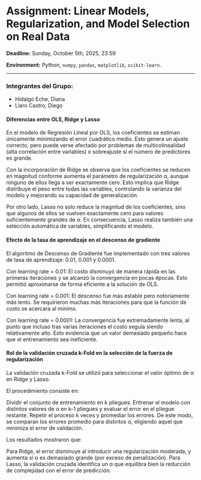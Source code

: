 # Assignment: Linear Models, Regularization, and Model Selection on Real Data

**Deadline:** Sunday, October 5th, 2025, 23:59

**Environment:** Python, `numpy`, `pandas`, `matplotlib`, `scikit-learn`.

---

### Integrantes del Grupo:

- Hidalgo Eche, Diana
- Llaro Castro, Diego


#### Diferencias entre OLS, Ridge y Lasso

En el modelo de Regresión Lineal por OLS, los coeficientes se estiman únicamente minimizando el error cuadrático medio. Esto genera un ajuste correcto, pero puede verse afectado por problemas de multicolinealidad (alta correlación entre variables) o sobreajuste si el número de predictores es grande.

Con la incorporación de Ridge se observa que los coeficientes se reducen en magnitud conforme aumenta el parámetro de regularización α, aunque ninguno de ellos llega a ser exactamente cero. Esto implica que Ridge distribuye el peso entre todas las variables, controlando la varianza del modelo y mejorando su capacidad de generalización.

Por otro lado, Lasso no solo reduce la magnitud de los coeficientes, sino que algunos de ellos se vuelven exactamente cero para valores suficientemente grandes de α. En consecuencia, Lasso realiza también una selección automática de variables, simplificando el modelo.


#### Efecto de la tasa de aprendizaje en el descenso de gradiente

El algoritmo de Descenso de Gradiente fue implementado con tres valores de tasa de aprendizaje: 0.01, 0.001 y 0.0001.

Con learning rate = 0.01:
El costo disminuyó de manera rápida en las primeras iteraciones y se alcanzó la convergencia en pocas épocas. Esto permitió aproximarse de forma eficiente a la solución de OLS.

Con learning rate = 0.001:
El descenso fue más estable pero notoriamente más lento. Se requirieron muchas más iteraciones para que la función de costo se acercara al mínimo.

Con learning rate = 0.0001:
La convergencia fue extremadamente lenta, al punto que incluso tras varias iteraciones el costo seguía siendo relativamente alto. Esto evidencia que un valor demasiado pequeño hace que el entrenamiento sea ineficiente.


#### Rol de la validación cruzada k-Fold en la selección de la fuerza de regularización

La validación cruzada k-Fold se utilizó para seleccionar el valor óptimo de α en Ridge y Lasso.

El procedimiento consiste en:

Dividir el conjunto de entrenamiento en k pliegues.
Entrenar el modelo con distintos valores de α en k-1 pliegues y evaluar el error en el pliegue restante.
Repetir el proceso k veces y promediar los errores.
De este modo, se comparan los errores promedio para distintos α, eligiendo aquel que minimiza el error de validación.

Los resultados mostraron que:

Para Ridge, el error disminuye al introducir una regularización moderada, y aumenta si α es demasiado grande (por exceso de penalización).
Para Lasso, la validación cruzada identifica un α que equilibra bien la reducción de complejidad con el error de predicción.
